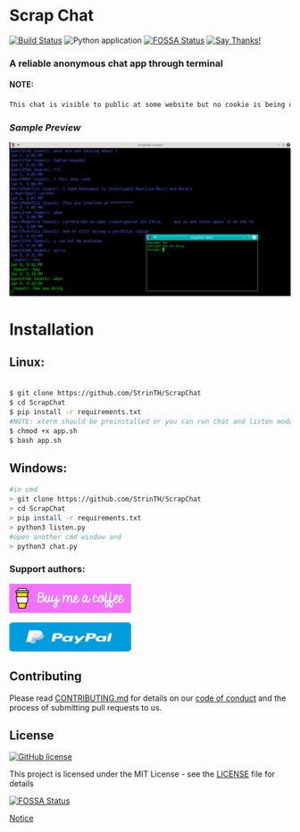 # Scrap Chat

[![Build Status](https://travis-ci.com/StrinTH/ScrapChat.svg?branch=master)](https://travis-ci.com/StrinTH/ScrapChat) 
![Python application](https://github.com/StrinTH/ScrapChat/workflows/Python%20application/badge.svg)
[![FOSSA Status](https://app.fossa.com/api/projects/git%2Bgithub.com%2FStrinTH%2FScrapChat.svg?type=shield)](https://app.fossa.com/projects/git%2Bgithub.com%2FStrinTH%2FScrapChat?ref=badge_shield)
[![Say Thanks!](https://img.shields.io/badge/Say%20Thanks-!-1EAEDB.svg)](https://saythanks.io/to/0x0is1off@gmail.com)

### A reliable anonymous chat app through terminal

#### NOTE:

```sh
This chat is visible to public at some website but no cookie is being used so no one has any permission to do with the chat.
```

### ***Sample Preview***
[![Preview](./assets/preview.png)](./assets/preview.png)

# Installation
## Linux:

```sh

$ git clone https://github.com/StrinTH/ScrapChat
$ cd ScrapChat
$ pip install -r requirements.txt
#NOTE: xterm should be preinstalled or you can run chat and listen module separately in terminal
$ chmod +x app.sh
$ bash app.sh
```
## Windows:

```sh
#in cmd
> git clone https://github.com/StrinTH/ScrapChat
> cd ScrapChat
> pip install -r requirements.txt
> python3 listen.py
#open another cmd window and
> python3 chat.py

```


### **Support authors**:

[![Donate](./assets/default-pink.png)](https://www.buymeacoffee.com/6dciIwk)

[![Donate](./assets/-460.png)](https://paypal.me/0x0is1?locale.x=en_GB)


## Contributing

Please read [CONTRIBUTING.md](CONTRIBUTING.md) for details on our [code of conduct](CODE_OF_CONDUCT.md) and the process of submitting pull requests to us.

## License 
[![GitHub license](https://img.shields.io/github/license/StrinTH/ScrapChat)](https://github.com/StrinTH/ScrapChat/blob/master/LICENSE)

This project is licensed under the MIT License - see the [LICENSE](LICENSE) file for details

[![FOSSA Status](https://app.fossa.io/api/projects/git%2Bgithub.com%2FStrinTH%2FScrapChat.svg?type=large)](https://app.fossa.io/projects/git%2Bgithub.com%2FStrinTH%2FScrapChat?ref=badge_large)

<a href="NOTICE.md">Notice</a>
